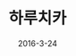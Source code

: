 ---
layout: video
title: "  하루치카"
dir: 하루치카
num: 12
date: 2016-3-24
categories:
- 2016-1
tags: [하루치카]
img: //api.moeni.net/img.php?img=2016/01/haruchika.jpg
---